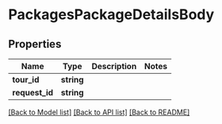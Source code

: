 # PackagesPackageDetailsBody

## Properties
Name | Type | Description | Notes
------------ | ------------- | ------------- | -------------
**tour_id** | **string** |  | 
**request_id** | **string** |  | 

[[Back to Model list]](../../README.md#documentation-for-models) [[Back to API list]](../../README.md#documentation-for-api-endpoints) [[Back to README]](../../README.md)

